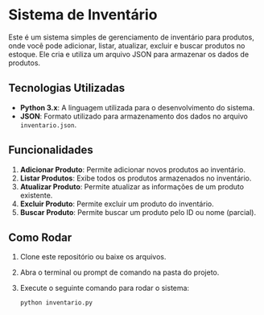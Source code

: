 # Sistema de Inventário

Este é um sistema simples de gerenciamento de inventário para produtos, onde você pode adicionar, listar, atualizar, excluir e buscar produtos no estoque. Ele cria e utiliza um arquivo JSON para armazenar os dados de produtos.

## Tecnologias Utilizadas

- **Python 3.x**: A linguagem utilizada para o desenvolvimento do sistema.
- **JSON**: Formato utilizado para armazenamento dos dados no arquivo `inventario.json`.

## Funcionalidades

1. **Adicionar Produto**: Permite adicionar novos produtos ao inventário.
2. **Listar Produtos**: Exibe todos os produtos armazenados no inventário.
3. **Atualizar Produto**: Permite atualizar as informações de um produto existente.
4. **Excluir Produto**: Permite excluir um produto do inventário.
5. **Buscar Produto**: Permite buscar um produto pelo ID ou nome (parcial).

## Como Rodar

1. Clone este repositório ou baixe os arquivos.
2. Abra o terminal ou prompt de comando na pasta do projeto.
3. Execute o seguinte comando para rodar o sistema:

   ```bash
   python inventario.py
